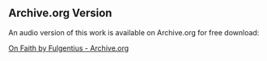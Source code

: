 ## Archive.org Version

An audio version of this work is available on Archive.org for free download:

[On Faith by Fulgentius - Archive.org](https://archive.org/details/on-faith-fulgentius)

